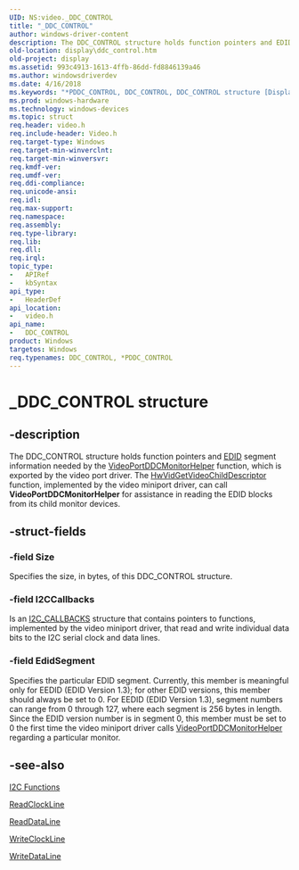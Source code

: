 ```yaml
---
UID: NS:video._DDC_CONTROL
title: "_DDC_CONTROL"
author: windows-driver-content
description: The DDC_CONTROL structure holds function pointers and EDID segment information needed by the VideoPortDDCMonitorHelper function, which is exported by the video port driver.
old-location: display\ddc_control.htm
old-project: display
ms.assetid: 993c4913-1613-4ffb-86dd-fd8846139a46
ms.author: windowsdriverdev
ms.date: 4/16/2018
ms.keywords: "*PDDC_CONTROL, DDC_CONTROL, DDC_CONTROL structure [Display Devices], PDDC_CONTROL, PDDC_CONTROL structure pointer [Display Devices], Video_Structs_d3006e08-ed2e-471d-b9c1-326a35aaf8bf.xml, _DDC_CONTROL, display.ddc_control, video/DDC_CONTROL, video/PDDC_CONTROL"
ms.prod: windows-hardware
ms.technology: windows-devices
ms.topic: struct
req.header: video.h
req.include-header: Video.h
req.target-type: Windows
req.target-min-winverclnt: 
req.target-min-winversvr: 
req.kmdf-ver: 
req.umdf-ver: 
req.ddi-compliance: 
req.unicode-ansi: 
req.idl: 
req.max-support: 
req.namespace: 
req.assembly: 
req.type-library: 
req.lib: 
req.dll: 
req.irql: 
topic_type:
-	APIRef
-	kbSyntax
api_type:
-	HeaderDef
api_location:
-	video.h
api_name:
-	DDC_CONTROL
product: Windows
targetos: Windows
req.typenames: DDC_CONTROL, *PDDC_CONTROL
---
```


# _DDC_CONTROL structure


## -description


The DDC_CONTROL structure holds function pointers and <a href="https://msdn.microsoft.com/0dd010e7-3e10-422a-adcb-8fe7df9e29ab">EDID</a> segment information needed by the <a href="https://msdn.microsoft.com/library/windows/hardware/ff570290">VideoPortDDCMonitorHelper</a> function, which is exported by the video port driver. The <a href="https://msdn.microsoft.com/175030c1-95d9-4a3b-976c-16e04852cb91">HwVidGetVideoChildDescriptor</a> function, implemented by the video miniport driver, can call <b>VideoPortDDCMonitorHelper</b> for assistance in reading the EDID blocks from its child monitor devices.


## -struct-fields




### -field Size

Specifies the size, in bytes, of this DDC_CONTROL structure.


### -field I2CCallbacks

Is an <a href="https://msdn.microsoft.com/library/windows/hardware/ff567382">I2C_CALLBACKS</a> structure that contains pointers to functions, implemented by the video miniport driver, that read and write individual data bits to the I2C serial clock and data lines.


### -field EdidSegment

Specifies the particular EDID segment. Currently, this member is meaningful only for EEDID (EDID Version 1.3); for other EDID versions, this member should always be set to 0. For EEDID (EDID Version 1.3), segment numbers can range from 0 through 127, where each segment is 256 bytes in length. Since the EDID version number is in segment 0, this member must be set to 0 the first time  the video miniport driver calls <a href="https://msdn.microsoft.com/library/windows/hardware/ff570290">VideoPortDDCMonitorHelper</a> regarding a particular monitor.


## -see-also




<a href="https://msdn.microsoft.com/library/windows/hardware/ff567383">I2C Functions</a>



<a href="https://msdn.microsoft.com/1051a234-ef63-454e-8957-292e86f4efcd">ReadClockLine</a>



<a href="https://msdn.microsoft.com/071000a3-c1b7-47fd-aec7-9e9f32edddf6">ReadDataLine</a>



<a href="https://msdn.microsoft.com/4dfd6223-420e-4087-b5bd-8277575321f7">WriteClockLine</a>



<a href="https://msdn.microsoft.com/3f860619-a479-4291-b3f3-ea4d309beee7">WriteDataLine</a>
 

 

